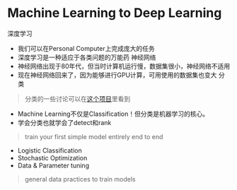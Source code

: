 # Machine Learning to Deep Learning

深度学习
- 我们可以在Personal Computer上完成庞大的任务
- 深度学习是一种适应于各类问题的万能药
神经网络
- 神经网络出现于80年代，但当时计算机运行慢，数据集很小，神经网络不适用
- 现在神经网络回来了，因为能够进行GPU计算，可用使用的数据集也变大
分类

> 分类的一些讨论可以在[这个项目](https://github.com/ahangchen/GoogleML/blob/master/note/lesson-2-viz/README.md)里看到
- Machine Learning不仅是Classification！但分类是机器学习的核心。
- 学会分类也就学会了detect和rank

> train your first simple model entirely end to end

- Logistic Classification
- Stochastic Optimization
- Data & Parameter tuning

> general data practices to train models
